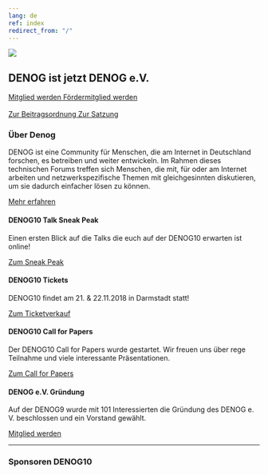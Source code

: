 ```yaml
---
lang: de
ref: index
redirect_from: "/"
---
```

<div id="mainpage">
    <div class="pagecontentblock">
        <div class="mainpagebox mainpageboxlarge">
            <div>
                <div class="container">
                    <div class="row">
                        <div class="col-sm-6">
                            <img src="{{ site.url }}/images/denog_Vorstand.jpg" id="mainpagelogo" />
                        </div>
                        <div class="col-sm-6">
                        <h2 class="mainpageboxheadline">DENOG ist jetzt DENOG e.V.</h2>
                        <p><a href="/files/verein/DENOG_Antrag_Mitgliedschaft_v17_SEPA_20180613.pdf" class="btn btn-custom-default">Mitglied werden <i class="ion-arrow-right-c"></i></a> <a href="/files/verein/DENOG_Antrag_Foerdermitgliedschaft_v17_20180613.pdf" class="btn btn-custom-default">Fördermitglied werden <i class="ion-arrow-right-c"></i></a><br /> <br />
                        <a href="/files/verein/20171124-DENOG_Beitragsordnung.pdf" class="btn btn-custom-default">Zur Beitragsordnung <i class="ion-arrow-right-c"></i></a> <a href="/files/verein/20171124-DENOG_Satzung.pdf" class="btn btn-custom-default">Zur Satzung <i class="ion-arrow-right-c"></i></a></p>
                        </div>
                    </div>
                </div>
            </div>
        </div>
        <div class="container">
            <div class="mainpagepaddedbox">
                <h3>Über Denog</h3>
                <p>DENOG ist eine Community für Menschen, die am Internet in Deutschland forschen, es betreiben und weiter entwickeln. Im Rahmen dieses technischen Forums treffen sich Menschen, die mit, für oder am Internet arbeiten und netzwerkspezifische Themen mit gleichgesinnten diskutieren, um sie dadurch einfacher lösen zu können.</p>
                <a href="{{ site.url }}/{{ page.lang }}/informationen.html" class="btn btn-custom-default pull-right">Mehr erfahren <i class="ion-arrow-right-c"></i></a>
                <div class="clearfix"></div>
            </div>
            <div class="newsblockwrapper">
                <div class="newsblock">
                    <h4>DENOG10 Talk Sneak Peak</h4>
                    <p>Einen ersten Blick auf die Talks die euch auf der DENOG10 erwarten ist online!</p>
                    <a href="https://cfp.denog.de/denog10/sneak" class="btn btn-custom-default mainpageboxlink newsblocklink" target="new">Zum Sneak Peak <i class="ion-arrow-right-c"></i></a>
                </div>
                <div class="newsblock">
                    <h4>DENOG10 Tickets</h4>
                    <p>DENOG10 findet am 21. & 22.11.2018 in Darmstadt statt!</p>
                    <a href="https://pretix.eu/denog/denog10/" class="btn btn-custom-default mainpageboxlink newsblocklink" target="new">Zum Ticketverkauf <i class="ion-arrow-right-c"></i></a>
                </div>
                <div class="newsblock">
                    <h4>DENOG10 Call for Papers</h4>
                    <p>Der DENOG10 Call for Papers wurde gestartet. Wir freuen uns über rege Teilnahme und viele interessante Präsentationen.</p>
                    <a href="{{ site.url }}/{{ page.lang }}/meetings/denog10/cfp.html" class="btn btn-custom-default mainpageboxlink newsblocklink">Zum Call for Papers <i class="ion-arrow-right-c"></i></a>
                </div>
                <div class="newsblock">
                    <h4>DENOG e.V. Gründung</h4>
                    <p>Auf der DENOG9 wurde mit 101 Interessierten die Gründung des DENOG e. V. beschlossen und ein Vorstand gewählt.</p>
                    <a href="/files/verein/DENOG_Antrag_Mitgliedschaft_v17_SEPA_20180613.pdf" class="btn btn-custom-default mainpageboxlink newsblocklink" target="new">Mitglied werden <i class="ion-arrow-right-c"></i></a>
                </div>
            </div>
        </div>
        <div class="container">
            <hr class="verticaldivider" />
        </div>
        <div class="container">
            <div class="mainpagepaddedbox">
                <h3>Sponsoren DENOG10</h3>
                <div id="sponsorslider" data-images="3"></div>
            </div>
            <script type="text/javascript">
            var sliderImageItems = [
                '{{ site.url }}/images/meetings/denog10/sponsor_flexoptix.jpg',
                '{{ site.url }}/images/meetings/denog10/sponsor_dc1.jpg',
                '{{ site.url }}/images/meetings/denog10/sponsor_gasline.png',
               ];
</script>
        </div>
    </div>
</div>

